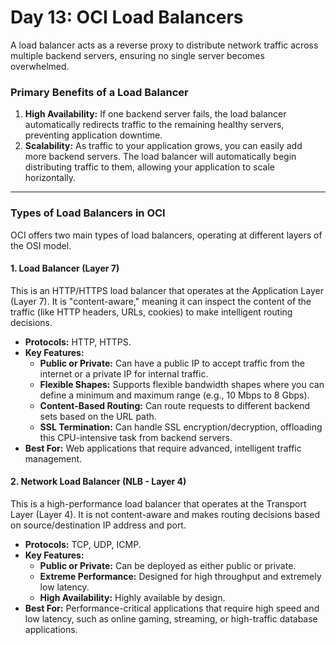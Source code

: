 # Day 13: OCI Load Balancers

A load balancer acts as a reverse proxy to distribute network traffic across multiple backend servers, ensuring no single server becomes overwhelmed.

### Primary Benefits of a Load Balancer

1.  **High Availability:** If one backend server fails, the load balancer automatically redirects traffic to the remaining healthy servers, preventing application downtime.
2.  **Scalability:** As traffic to your application grows, you can easily add more backend servers. The load balancer will automatically begin distributing traffic to them, allowing your application to scale horizontally.

---
### Types of Load Balancers in OCI

OCI offers two main types of load balancers, operating at different layers of the OSI model.

#### 1. Load Balancer (Layer 7)
This is an HTTP/HTTPS load balancer that operates at the Application Layer (Layer 7). It is "content-aware," meaning it can inspect the content of the traffic (like HTTP headers, URLs, cookies) to make intelligent routing decisions.

-   **Protocols:** HTTP, HTTPS.
-   **Key Features:**
    -   **Public or Private:** Can have a public IP to accept traffic from the internet or a private IP for internal traffic.
    -   **Flexible Shapes:** Supports flexible bandwidth shapes where you can define a minimum and maximum range (e.g., 10 Mbps to 8 Gbps).
    -   **Content-Based Routing:** Can route requests to different backend sets based on the URL path.
    -   **SSL Termination:** Can handle SSL encryption/decryption, offloading this CPU-intensive task from backend servers.
-   **Best For:** Web applications that require advanced, intelligent traffic management.

#### 2. Network Load Balancer (NLB - Layer 4)
This is a high-performance load balancer that operates at the Transport Layer (Layer 4). It is not content-aware and makes routing decisions based on source/destination IP address and port.

-   **Protocols:** TCP, UDP, ICMP.
-   **Key Features:**
    -   **Public or Private:** Can be deployed as either public or private.
    -   **Extreme Performance:** Designed for high throughput and extremely low latency.
    -   **High Availability:** Highly available by design.
-   **Best For:** Performance-critical applications that require high speed and low latency, such as online gaming, streaming, or high-traffic database applications.
